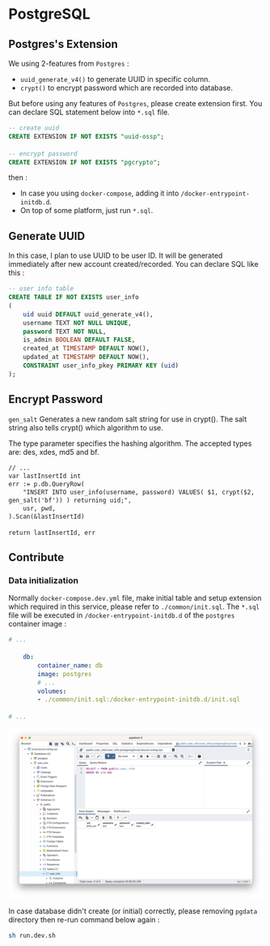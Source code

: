 # **PostgreSQL**

## **Postgres's Extension**

We using 2-features from `Postgres` :

- `uuid_generate_v4()` to generate UUID in specific column.
- `crypt()` to encrypt password which are recorded into database.

But before using any features of `Postgres`, please create extension first. You can declare SQL statement below into `*.sql` file.

```sql
-- create uuid
CREATE EXTENSION IF NOT EXISTS "uuid-ossp";

-- encrypt password
CREATE EXTENSION IF NOT EXISTS "pgcrypto";
```

then :

- In case you using `docker-compose`, adding it into `/docker-entrypoint-initdb.d`.
- On top of some platform, just run `*.sql`.

## **Generate UUID**

In this case, I plan to use UUID to be user ID. It will be generated immediately after new account created/recorded. You can declare SQL like this :

```sql
-- user info table
CREATE TABLE IF NOT EXISTS user_info
(
    uid uuid DEFAULT uuid_generate_v4(),
    username TEXT NOT NULL UNIQUE,
    password TEXT NOT NULL,
    is_admin BOOLEAN DEFAULT FALSE,
    created_at TIMESTAMP DEFAULT NOW(),
    updated_at TIMESTAMP DEFAULT NOW(),
    CONSTRAINT user_info_pkey PRIMARY KEY (uid)
);
```

## **Encrypt Password**

`gen_salt` Generates a new random salt string for use in crypt(). The salt string also tells crypt() which algorithm to use.

The type parameter specifies the hashing algorithm. The accepted types are: des, xdes, md5 and bf.

```golang
// ...
var lastInsertId int
err := p.db.QueryRow(
    "INSERT INTO user_info(username, password) VALUES( $1, crypt($2, gen_salt('bf')) ) returning uid;",
    usr, pwd,
).Scan(&lastInsertId)

return lastInsertId, err
```

## **Contribute**

### **Data initialization**

Normally `docker-compose.dev.yml` file, make initial table and setup extension which required in this service, please refer to  `./common/init.sql`. The `*.sql` file will be executed in `/docker-entrypoint-initdb.d` of the `postgres` container image :

```yml
# ...

    db:
        container_name: db
        image: postgres
        # ...
        volumes:
        - ./common/init.sql:/docker-entrypoint-initdb.d/init.sql

# ...
```

![init-db](../assets/init-db.png)


In case database didn't create (or initial) correctly, please removing `pgdata` directory then re-run command below again :

```sh
sh run.dev.sh
```
